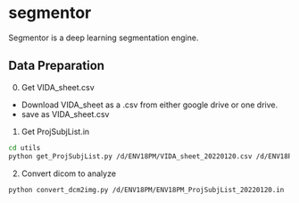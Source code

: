 # segmentor
Segmentor is a deep learning segmentation engine.

## Data Preparation
0. Get VIDA_sheet.csv
- Download VIDA_sheet as a .csv from either google drive or one drive. 
- save as VIDA_sheet.csv

1. Get ProjSubjList.in
```bash
cd utils
python get_ProjSubjList.py /d/ENV18PM/VIDA_sheet_20220120.csv /d/ENV18PM/ENV18PM_ProjSubjList_20220120.in /d/ENV18PM/ImageData
```

2. Convert dicom to analyze
```bash
python convert_dcm2img.py /d/ENV18PM/ENV18PM_ProjSubjList_20220120.in
```